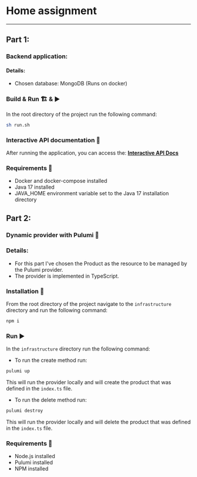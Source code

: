 # Home assignment

---
## Part 1:


### Backend application:

#### Details:
- Chosen database: MongoDB (Runs on docker)

### Build & Run 🏗️ & ▶️
 In the root directory of the project run the following command:
```bash
sh run.sh
```

### Interactive API documentation 📖
After running the application, you can access the: __[Interactive API Docs](http://localhost:8080/swagger-ui])__ 

### Requirements 📝
- Docker and docker-compose installed
- Java 17 installed
- JAVA_HOME environment variable set to the Java 17 installation directory

## Part 2:

### Dynamic provider with Pulumi 🚀

### Details:
- For this part I've chosen the Product as the resource to be managed by the Pulumi provider.
- The provider is implemented in TypeScript.

### Installation 🔽️
From the root directory of the project navigate to the `infrastructure` directory and run the following command:
```bash
npm i
```

### Run ▶️
In the `infrastructure` directory run the following command:
- To run the create method run:
```bash
pulumi up
```
This will run the provider locally and will create the product that was defined in the `index.ts` file.

- To run the delete method run:
```bash
pulumi destroy
```
This will run the provider locally and will delete the product that was defined in the `index.ts` file.

### Requirements 📝
- Node.js installed
- Pulumi installed
- NPM installed
